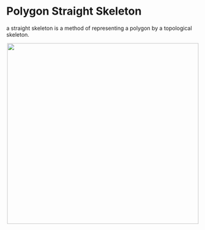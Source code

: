 # Polygon Straight Skeleton

a straight skeleton is a method of representing a polygon by a topological skeleton.

<p align="center">
  <img width="500" height="474" src="/../master/skeleton.gif?raw=true"/>
</p>